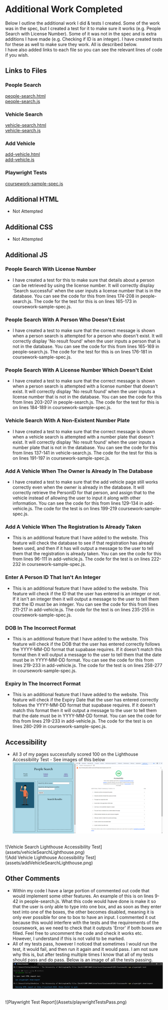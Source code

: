 # Additional Work Completed
Below I outline the additional work I did & tests I created. Some of the work was in the spec, but I created a test for it to make sure it works (e.g. People Search with License Number). Some of it was not in the spec and is extra additions I have made (e.g. Checking if ID is an integer). I have created tests for these as well to make sure they work. All is described below.
<br>
I have also added links to each file so you can see the relevant lines of code if you wish.

## Links to Files

### People Search
[people-search.html](People-Search/people-search.html)
<br>
[people-search.js](People-Search/people-search.js)

### Vehicle Search
[vehicle-search.html](Vehicle-Search/vehicle-search.html)
<br>
[vehicle-search.js](Vehicle-Search/vehicle-search.js)

### Add Vehicle
[add-vehicle.html](Add-Vehicle/add-vehicle.html)
<br>
[add-vehicle.js](Add-Vehicle/add-vehicle.js)

### Playwright Tests
[coursework-sample-spec.js](tests\coursework-sample.spec.js)


## Additional HTML
* Not Attempted

## Additional CSS
* Not Attempted

## Additional JS

### People Search With License Number
* I have created a test for this to make sure that details about a person can be retrieved by using the license number. It will correctly display 'Search successful' when the user inputs a license number that is in the database. You can see the code for this from lines 174-208 in people-search.js. The code for the test for this is on lines 165-173 in coursework-sample-spec.js.

### People Search With A Person Who Doesn't Exist
* I have created a test to make sure that the correct message is shown when a person search is attempted for a person who doesn't exist. It will correctly display 'No result found' when the user inputs a person that is not in the database. You can see the code for this from lines 165-169 in people-search.js. The code for the test for this is on lines 176-181 in coursework-sample-spec.js.

### People Search With A License Number Which Doesn't Exist
* I have created a test to make sure that the correct message is shown when a person search is attempted with a license number that doesn't exist. It will correctly display 'No result found' when the user inputs a license number that is not in the database. You can see the code for this from lines 203-207 in people-search.js. The code for the test for this is on lines 184-189 in coursework-sample-spec.js.

### Vehicle Search With A Non-Existent Number Plate
* I have created a test to make sure that the correct message is shown when a vehicle search is attempted with a number plate that doesn't exist. It will correctly display 'No result found' when the user inputs a number plate that is not in the database. You can see the code for this from lines 137-141 in vehicle-search.js. The code for the test for this is on lines 191-197 in coursework-sample-spec.js.

### Add A Vehicle When The Owner Is Already In The Database
* I have created a test to make sure that the add vehicle page still works correctly even when the owner is already in the database. It will correctly retrieve the PersonID for that person, and assign that to the vehicle instead of allowing the user to input it along with other information. You can see the code for this from lines 129-134 in add-vehicle.js. The code for the test is on lines 199-219 coursework-sample-spec.js.

### Add A Vehicle When The Registration Is Already Taken
* This is an additional feature that I have added to the website. This feature will check the database to see if that registration has already been used, and then if it has will output a message to the user to tell them that the registration is already taken. You can see the code for this from lines 96-111 in add-vehicle.js. The code for the test is on lines 222-232 in coursework-sample-spec.js.

### Enter A Person ID That Isn't An Integer
* This is an additional feature that I have added to the website. This feature will check if the ID that the user has entered is an integer or not. If it isn't an integer then it will output a message to the user to tell them that the ID must be an integer. You can see the code for this from lines 211-217 in add-vehicle.js. The code for the test is on lines 235-255 in coursework-sample-spec.js.

### DOB In The Incorrect Format
* This is an additional feature that I have added to the website. This feature will check if the DOB that the user has entered correctly follows the YYYY-MM-DD format that supabase requires. If it doesn't match this format then it will output a message to the user to tell them that the date must be in YYYY-MM-DD format. You can see the code for this from lines 219-233 in add-vehicle.js. The code for the test is on lines 258-277 in coursework-sample-spec.js.

### Expiry In The Incorrect Format
* This is an additional feature that I have added to the website. This feature will check if the Expiry Date that the user has entered correctly follows the YYYY-MM-DD format that supabase requires. If it doesn't match this format then it will output a message to the user to tell them that the date must be in YYYY-MM-DD format. You can see the code for this from lines 219-233 in add-vehicle.js. The code for the test is on lines 280-299 in coursework-sample-spec.js.

## Accessibility
* All 3 of my pages successfully scored 100 on the Lighthouse Accessibility Test - See images of this below
![Person Search Lighthouse Accessibility Test](assets/personSearchLighthouse.png)
<br>
![Vehicle Search Lighthouse Accessibility Test](assets/vehicleSearchLighthouse.png)
<br>
![Add Vehicle Lighthouse Accessibility Test](assets/addVehicleSearchLighthouse.png)

## Other Comments

* Within my code I have a large portion of commented out code that would implement some other features. An example of this is on lines 9-42 in people-search.js. What this code would have done is make it so that the user is only able to type into one box, and as soon as they enter text into one of the boxes, the other becomes disabled, meaning it is only ever possible for one to box to have an input. I commented it out because this would interfere with the tests and the requirements of the coursework, as we need to check that it outputs 'Error' if both boxes are filled. Feel free to uncomment the code and check it works etc. However, I understand if this is not valid to be marked.
* All of my tests pass, however I noticed that sometimes I would run the test, it would fail, and then run it again and it would pass. I am not sure why this is, but after testing multiple times I know that all of my tests should pass and do pass. Below is an image of all the tests passing.
![All Tests Passing On The Command Line](Assets/cmdTestsPass.png)
<br>
![Playwright Test Report](Assets/playwrightTestsPass.png)
